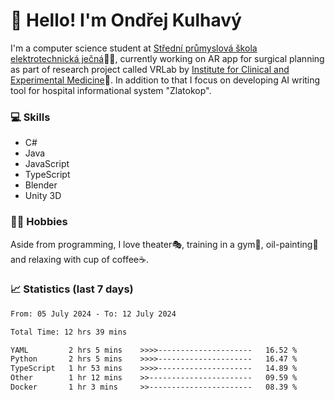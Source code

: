# 👋 Hello! I'm Ondřej Kulhavý

I'm a computer science student at [Střední průmyslová škola elektrotechnická ječná](https://www.spsejecna.cz/)👨‍🎓, currently working on AR app for surgical planning as part of research project called VRLab by [Institute for Clinical and Experimental Medicine](https://www.ikem.cz/en/)🏥.
In addition to that I focus on developing AI writing tool for hospital informational system "Zlatokop".

### 💻 Skills
- C#
- Java
- JavaScript
- TypeScript
- Blender
- Unity 3D

### 🏋️‍♂️ Hobbies

Aside from programming, I love theater🎭, training in a gym💪, oil-painting🎨 and relaxing with cup of coffee☕.
### 📈 Statistics (last 7 days)
<!--START_SECTION:waka-->

```txt
From: 05 July 2024 - To: 12 July 2024

Total Time: 12 hrs 39 mins

YAML         2 hrs 5 mins    >>>>---------------------   16.52 %
Python       2 hrs 5 mins    >>>>---------------------   16.47 %
TypeScript   1 hr 53 mins    >>>>---------------------   14.89 %
Other        1 hr 12 mins    >>-----------------------   09.59 %
Docker       1 hr 3 mins     >>-----------------------   08.39 %
```

<!--END_SECTION:waka-->



